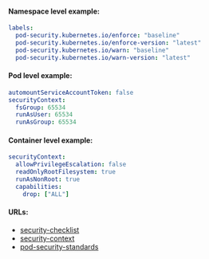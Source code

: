 #### Namespace level example:
```yaml
labels:
  pod-security.kubernetes.io/enforce: "baseline"
  pod-security.kubernetes.io/enforce-version: "latest"
  pod-security.kubernetes.io/warn: "baseline"
  pod-security.kubernetes.io/warn-version: "latest"
```

#### Pod level example:
```yaml
automountServiceAccountToken: false
securityContext:
  fsGroup: 65534
  runAsUser: 65534
  runAsGroup: 65534
```

#### Container level example:
```yaml
securityContext:
  allowPrivilegeEscalation: false
  readOnlyRootFilesystem: true
  runAsNonRoot: true
  capabilities:
    drop: ["ALL"]
```

#### URLs:
- [security-checklist](https://kubernetes.io/docs/concepts/security/security-checklist/)
- [security-context](https://kubernetes.io/docs/tasks/configure-pod-container/security-context/)
- [pod-security-standards](https://kubernetes.io/docs/concepts/security/pod-security-standards/)
